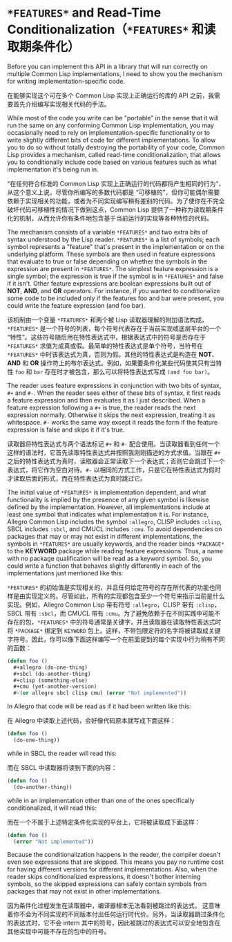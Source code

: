 # `*FEATURES*` and Read-Time Conditionalization（`*FEATURES*` 和读取期条件化）

Before you can implement this API in a library that will run correctly
on multiple Common Lisp implementations, I need to show you the
mechanism for writing implementation-specific code.

在能够实现这个可在多个 Common Lisp 实现上正确运行的库的
API 之前，我需要首先介绍编写实现相关代码的手法。

While most of the code you write can be "portable" in the sense that
it will run the same on any conforming Common Lisp implementation, you
may occasionally need to rely on implementation-specific functionality
or to write slightly different bits of code for different
implementations. To allow you to do so without totally destroying the
portability of your code, Common Lisp provides a mechanism, called
read-time conditionalization, that allows you to conditionally include
code based on various features such as what implementation it's being
run in.

“在任何符合标准的 Common Lisp 实现上正确运行的代码都将产生相同的行为”，从这个意义上说，尽管你所编写的多数代码都是
“可移植的”，但你可能偶尔需要依赖于实现相关的功能，或者为不同实现编写稍有差别的代码。为了使你在不完全破坏代码可移植性的情况下做到这点，Common
Lisp 提供了一种称为读取期条件化的机制，从而允许你有条件地包含基于当前运行的实现等各种特性的代码。

The mechanism consists of a variable `*FEATURES*` and two extra bits of
syntax understood by the Lisp reader. `*FEATURES*` is a list of symbols;
each symbol represents a "feature" that's present in the
implementation or on the underlying platform. These symbols are then
used in feature expressions that evaluate to true or false depending
on whether the symbols in the expression are present in
`*FEATURES*`. The simplest feature expression is a single symbol; the
expression is true if the symbol is in `*FEATURES*` and false if it
isn't. Other feature expressions are boolean expressions built out of
**NOT**, **AND**, and **OR** operators. For instance, if you wanted to
conditionalize some code to be included only if the features foo and
bar were present, you could write the feature expression (and foo
bar).

该机制由一个变量 `*FEATURES*` 和两个被 Lisp
读取器理解的附加语法构成。`*FEATURES*`
是一个符号的列表，每个符号代表存在于当前实现或底层平台的一个
“特性”。这些符号随后用在特性表达式中，根据表达式中的符号是否存在于 `*FEATURES*`
求值为成真或假。最简单的特性表达式是单个符号，当符号在 `*FEATURES*`
中时该表达式为真，否则为假。其他的特性表达式是构造在
**NOT**、**AND** 和 **OR**
操作符上的布尔表达式。例如，如果要条件化某些代码使其只有当特性 `foo`
和 `bar` 存在时才被包含，那么可以将特性表达式写成 `(and foo bar)`。

The reader uses feature expressions in conjunction with two bits of
syntax, `#+` and `#-`. When the reader sees either of these bits of
syntax, it first reads a feature expression and then evaluates it as I
just described. When a feature expression following a `#+` is true, the
reader reads the next expression normally. Otherwise it skips the next
expression, treating it as whitespace. `#-` works the same way except it
reads the form if the feature expression is false and skips it if it's
true.

读取器将特性表达式与两个语法标记 `#+` 和 `#-`
配合使用。当读取器看到任何一个这样的语法时，它首先读取特性表达式并按照我刚刚描述的方式求值。当跟在
`#+` 之后的特性表达式为真时，读取器会正常读取下一个表达式；否则它会跳过下一个表达式，将它作为空白对待。`#-`
以相同的方式工作，只是它在特性表达式为假时才读取后面的形式，而在特性表达式为真时跳过它。

The initial value of `*FEATURES*` is implementation dependent, and what
functionality is implied by the presence of any given symbol is
likewise defined by the implementation. However, all implementations
include at least one symbol that indicates what implementation it
is. For instance, Allegro Common Lisp includes the symbol `:allegro`,
CLISP includes `:clisp`, SBCL includes `:sbcl`, and CMUCL includes
`:cmu`. To avoid dependencies on packages that may or may not exist in
different implementations, the symbols in `*FEATURES*` are usually
keywords, and the reader binds `*PACKAGE*` to the **KEYWORD** package while
reading feature expressions. Thus, a name with no package
qualification will be read as a keyword symbol. So, you could write a
function that behaves slightly differently in each of the
implementations just mentioned like this:

`*FEATURES*`
的初始值是实现相关的，并且任何给定符号的存在所代表的功能也同样是由实现定义的。尽管如此，所有的实现都包含至少一个符号来指示当前是什么实现。例如，Allegro
Common Lisp 带有符号 `:allegro`，CLISP 带有 `:clisp`， SBCL
带有 `:sbcl`，而 CMUCL 带有 `:cmu`。为了避免依赖于在不同实践中可能不存在的包，`*FEATURES*`
中的符号通常是关键字，并且读取器在读取特性表达式时将 `*PACKAGE*`
绑定到 `KEYWORD`
包上。这样，不带包限定符的名字将被读取成关键字符号。因此，你可以像下面这样编写一个在前面提到的每个实现中行为稍有不同的函数：

```lisp
(defun foo ()
  #+allegro (do-one-thing)
  #+sbcl (do-another-thing)
  #+clisp (something-else)
  #+cmu (yet-another-version)
  #-(or allegro sbcl clisp cmu) (error "Not implemented"))
```

In Allegro that code will be read as if it had been written like this:

在 Allegro 中读取上述代码，会好像代码原本就写成下面这样：

```lisp
(defun foo ()
  (do-one-thing))
```

while in SBCL the reader will read this:

而在 SBCL 中读取器将读到下面的内容：

```lisp
(defun foo ()
  (do-another-thing))
```

while in an implementation other than one of the ones specifically
conditionalized, it will read this:

而在一个不属于上述特定条件化实现的平台上，它将被读取成下面这样：

```lisp
(defun foo ()
  (error "Not implemented"))
```

Because the conditionalization happens in the reader, the compiler
doesn't even see expressions that are skipped. This means you pay no
runtime cost for having different versions for different
implementations. Also, when the reader skips conditionalized
expressions, it doesn't bother interning symbols, so the skipped
expressions can safely contain symbols from packages that may not
exist in other implementations.

因为条件化过程发生在读取器中，编译器根本无法看到被跳过的表达式， 这意味着你不会为不同实现的不同版本付出任何运行时代价。另外，当读取器跳过条件化的表达式时，它不会
intern 其中的符号，因此被跳过的表达式可以安全地包含在其他实现中可能不存在的包中的符号。
